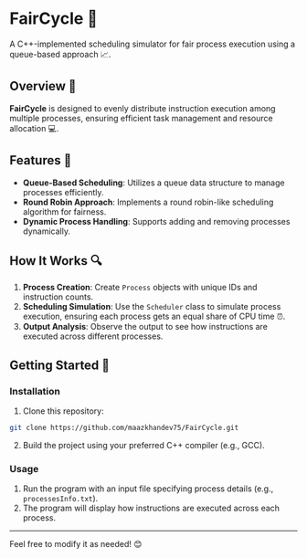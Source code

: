 # FairCycle 🔄
A C++-implemented scheduling simulator for fair process execution using a queue-based approach 📈.

## Overview 🌟
**FairCycle** is designed to evenly distribute instruction execution among multiple processes, ensuring efficient task management and resource allocation 💻.

## Features 🎯
- **Queue-Based Scheduling**: Utilizes a queue data structure to manage processes efficiently.
- **Round Robin Approach**: Implements a round robin-like scheduling algorithm for fairness.
- **Dynamic Process Handling**: Supports adding and removing processes dynamically.

## How It Works 🔍
1. **Process Creation**: Create `Process` objects with unique IDs and instruction counts.
2. **Scheduling Simulation**: Use the `Scheduler` class to simulate process execution, ensuring each process gets an equal share of CPU time ⏰.
3. **Output Analysis**: Observe the output to see how instructions are executed across different processes.

## Getting Started 🚀

### Installation

1. Clone this repository:
```bash
git clone https://github.com/maazkhandev75/FairCycle.git
```

2. Build the project using your preferred C++ compiler (e.g., GCC).

### Usage

1. Run the program with an input file specifying process details (e.g., `processesInfo.txt`).
2. The program will display how instructions are executed across each process.

---

Feel free to modify it as needed! 😊 
